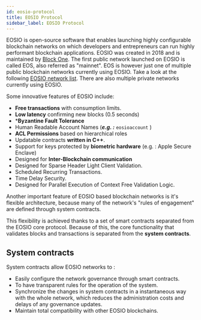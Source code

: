 ```yaml
---
id: eosio-protocol
title: EOSIO Protocol
sidebar_label: EOSIO Protocol
---
```


EOSIO is open-source software that enables launching highly configurable blockchain networks on which developers and entrepreneurs can run highly performant blockchain applications. EOSIO was created in 2018 and is maintained by [Block One](https://block.one/). The first public network launched on EOSIO is called EOS, also referred as "mainnet". EOS is however just one of multiple public blockchain networks currently using EOSIO. Take a look at the following [EOSIO network list](https://guide.eoscostarica.io/docs/eosio-networks). There are also multiple private networks currently using EOSIO.

Some innovative features of EOSIO include:

* **Free transactions** with consumption limits.
* **Low latency** confirming new blocks (0.5 seconds)
* ***Byzantine Fault Tolerance**
* Human Readable Account Names (***e.g. :*** `eosioaccount` )
* **ACL Permissions** based on hierarchical roles
* Updatable contracts **written in C++**.
* Support for keys protected by **biometric hardware** (e.g. : Apple Secure Enclave)
* Designed for **Inter-Blockchain communication**
* Designed for Sparse Header Light Client Validation.
* Scheduled Recurring Transactions.
* Time Delay Security.
* Designed for Parallel Execution of Context Free Validation Logic.

Another important feature of EOSIO based blockchain networks is it's flexible architecture, because many of the network's "rules of engagement" are defined through system contracts.

This flexibility is achieved thanks to a set of smart contracts separated from the EOSIO core protocol. Because of this, the core functionality that validates blocks and transactions is separated from the **system contracts**.

## System contracts
System contracts allow EOSIO networks to :

* Easily configure the network governance through smart contracts.
* To have transparent rules for the operation of the system.
* Synchronize the changes in system contracts in a instantaneous way with the whole network, which reduces the administration costs and delays of any governance updates.
* Maintain total compatibility with other EOSIO blockchains.